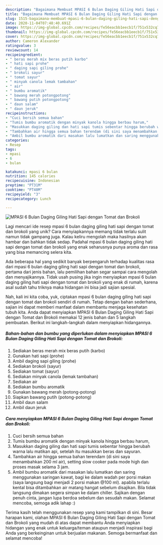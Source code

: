 ```yaml
---
description: "Bagaimana Membuat MPASI 6 Bulan Daging Giling Hati Sapi dengan Tomat dan Brokoli, Lezat"
title: "Bagaimana Membuat MPASI 6 Bulan Daging Giling Hati Sapi dengan Tomat dan Brokoli, Lezat"
slug: 1515-bagaimana-membuat-mpasi-6-bulan-daging-giling-hati-sapi-dengan-tomat-dan-brokoli-lezat
date: 2020-11-04T07:48:40.691Z
image: https://img-global.cpcdn.com/recipes/fe56eacbb1eecb1f/751x532cq70/mpasi-6-bulan-daging-giling-hati-sapi-dengan-tomat-dan-brokoli-foto-resep-utama.jpg
thumbnail: https://img-global.cpcdn.com/recipes/fe56eacbb1eecb1f/751x532cq70/mpasi-6-bulan-daging-giling-hati-sapi-dengan-tomat-dan-brokoli-foto-resep-utama.jpg
cover: https://img-global.cpcdn.com/recipes/fe56eacbb1eecb1f/751x532cq70/mpasi-6-bulan-daging-giling-hati-sapi-dengan-tomat-dan-brokoli-foto-resep-utama.jpg
author: Cameron Alexander
ratingvalue: 3
reviewcount: 14
recipeingredient:
- " beras merah mix beras putih karbo"
- " hati sapi prohe"
- " daging sapi giling prohe"
- " brokoli sayur"
- " tomat sayur"
- " minyak canola lemak tambahan"
- " air"
- " bumbu aromatik"
- " bawang merah potongpotong"
- " bawang putih potongpotong"
- " daun salam"
- " daun jeruk"
recipeinstructions:
- "Cuci bersih semua bahan"
- "Tumis bumbu aromatik dengan minyak kanola hingga berbau harum,"
- "Masukkan daging giling dan hati sapi tumis sebentar hingga berubah warna lalu matikan api, setelah itu masukkan beras dan sayuran."
- "Tambahkan air hingga semua bahan terendam (di sini saya menambahkan 200 ml air), setting slow cooker pada mode high dan proses masak selama 3 jam."
- "Ambil bumbu aromatik dari masakan lalu lumatkan dan saring menggunakan saringan kawat, bagi ke dalam wadah per porsi makan (saya langsung bagi menjadi 2 porsi makan @100 ml). apabila terlalu kental bisa ditambahkan air matang hangat sebelum disajikan. Bila tidak langsung dimakan segera simpan ke dalam chiller. Sajikan dengan penuh cinta, jangan lupa berdoa sebelum dan sesudah makan. Selamat mencoba, semoga adik lahap :)"
categories:
- Resep
tags:
- mpasi
- 6
- bulan

katakunci: mpasi 6 bulan 
nutrition: 145 calories
recipecuisine: Indonesian
preptime: "PT31M"
cooktime: "PT40M"
recipeyield: "3"
recipecategory: Lunch

---
```



![MPASI 6 Bulan Daging Giling Hati Sapi dengan Tomat dan Brokoli](https://img-global.cpcdn.com/recipes/fe56eacbb1eecb1f/751x532cq70/mpasi-6-bulan-daging-giling-hati-sapi-dengan-tomat-dan-brokoli-foto-resep-utama.jpg)

Lagi mencari ide resep mpasi 6 bulan daging giling hati sapi dengan tomat dan brokoli yang unik? Cara menyiapkannya memang tidak terlalu sulit namun tidak gampang juga. Kalau keliru mengolah maka hasilnya akan hambar dan bahkan tidak sedap. Padahal mpasi 6 bulan daging giling hati sapi dengan tomat dan brokoli yang enak seharusnya punya aroma dan rasa yang bisa memancing selera kita.



Ada beberapa hal yang sedikit banyak berpengaruh terhadap kualitas rasa dari mpasi 6 bulan daging giling hati sapi dengan tomat dan brokoli, pertama dari jenis bahan, lalu pemilihan bahan segar sampai cara mengolah dan menyajikannya. Tidak usah pusing jika ingin menyiapkan mpasi 6 bulan daging giling hati sapi dengan tomat dan brokoli yang enak di rumah, karena asal sudah tahu triknya maka hidangan ini bisa jadi sajian spesial.


Nah, kali ini kita coba, yuk, ciptakan mpasi 6 bulan daging giling hati sapi dengan tomat dan brokoli sendiri di rumah. Tetap dengan bahan sederhana, sajian ini dapat memberi manfaat dalam membantu menjaga kesehatan tubuh kita. Anda dapat menyiapkan MPASI 6 Bulan Daging Giling Hati Sapi dengan Tomat dan Brokoli memakai 12 jenis bahan dan 5 langkah pembuatan. Berikut ini langkah-langkah dalam menyiapkan hidangannya.

<!--inarticleads1-->

##### Bahan-bahan dan bumbu yang diperlukan dalam menyiapkan MPASI 6 Bulan Daging Giling Hati Sapi dengan Tomat dan Brokoli:

1. Sediakan  beras merah mix beras putih (karbo)
1. Gunakan  hati sapi (prohe)
1. Ambil  daging sapi giling (prohe)
1. Sediakan  brokoli (sayur)
1. Sediakan  tomat (sayur)
1. Sediakan  minyak canola (lemak tambahan)
1. Sediakan  air
1. Sediakan  bumbu aromatik
1. Gunakan  bawang merah (potong-potong)
1. Siapkan  bawang putih (potong-potong)
1. Ambil  daun salam
1. Ambil  daun jeruk




<!--inarticleads2-->

##### Cara menyiapkan MPASI 6 Bulan Daging Giling Hati Sapi dengan Tomat dan Brokoli:

1. Cuci bersih semua bahan
1. Tumis bumbu aromatik dengan minyak kanola hingga berbau harum,
1. Masukkan daging giling dan hati sapi tumis sebentar hingga berubah warna lalu matikan api, setelah itu masukkan beras dan sayuran.
1. Tambahkan air hingga semua bahan terendam (di sini saya menambahkan 200 ml air), setting slow cooker pada mode high dan proses masak selama 3 jam.
1. Ambil bumbu aromatik dari masakan lalu lumatkan dan saring menggunakan saringan kawat, bagi ke dalam wadah per porsi makan (saya langsung bagi menjadi 2 porsi makan @100 ml). apabila terlalu kental bisa ditambahkan air matang hangat sebelum disajikan. Bila tidak langsung dimakan segera simpan ke dalam chiller. Sajikan dengan penuh cinta, jangan lupa berdoa sebelum dan sesudah makan. Selamat mencoba, semoga adik lahap :)




Terima kasih telah menggunakan resep yang kami tampilkan di sini. Besar harapan kami, olahan MPASI 6 Bulan Daging Giling Hati Sapi dengan Tomat dan Brokoli yang mudah di atas dapat membantu Anda menyiapkan hidangan yang enak untuk keluarga/teman ataupun menjadi inspirasi bagi Anda yang berkeinginan untuk berjualan makanan. Semoga bermanfaat dan selamat mencoba!
